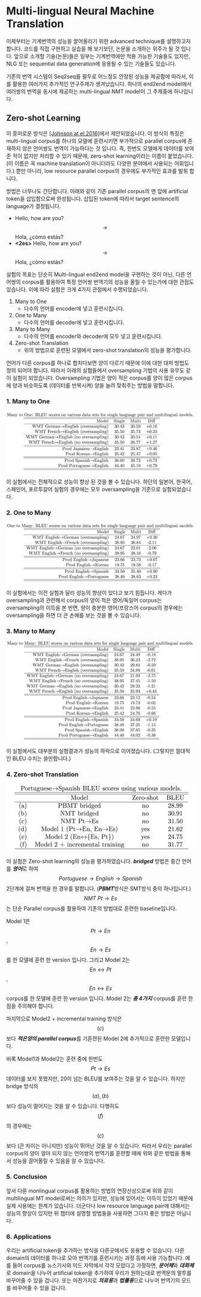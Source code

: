 # Multi-lingual Neural Machine Translation

이제부터는 기계번역의 성능을 끌어올리기 위한 advanced technique를 설명하고자 합니다. 코드를 직접 구현하고 실습을 해 보기보단, 논문을 소개하는 위주가 될 것 입니다. 앞으로 소개할 기술(논문)들은 일부는 기계번역에만 적용 가능한 기술들도 있지만, NLG 또는 sequential data generation에 응용될 수 있는  기술들도 있습니다.

기존의 번역 시스템이 Seq2seq를 필두로 어느정도 안정된 성능을 제공함에 따라서, 이를 활용한 여러가지 추가적인 연구주제가 생겨났습니다. 하나의 end2end model에서 여러쌍의 번역을 동시에 제공하는 multi-lingual NMT model이 그 주제중에 하나입니다.

## Zero-shot Learning

이 흥미로운 방식은 [\[Johnson at el.2016\]](https://arxiv.org/pdf/1611.04558.pdf)에서 제안되었습니다. 이 방식의 특징은 multi-lingual corpus를 하나의 모델에 훈련시키면 부가적으로 parallel corpus에 존재하지 않은 언어쌍도 번역이 가능하다는 것 입니다. 즉, 한번도 모델에게 데이터를 보여준 적이 없지만 처리할 수 있기 때문에, zero-shot learning이라는 이름이 붙었습니다. (이 이름은 꼭 machine translation이 아니더라도 다양한 분야에서 사용되는 어휘입니다.) 뿐만 아니라, low resource parallel corpus의 경우에도 부가적인 효과를 발휘 합니다.

방법은 너무나도 간단합니다. 아래와 같이 기존 parallel corpus의 맨 앞에 artificial token을 삽입함으로써 완성됩니다. 삽입된 token에 따라서 target sentence의 language가 결정됩니다.

- Hello, how are you? $$ \rightarrow $$ Hola, ¿cómo estás?
- **\<2es\>** Hello, how are you? $$ \rightarrow $$ Hola, ¿cómo estás?

실험의 목표는 단순히 Multi-lingual end2end model을 구현하는 것이 아닌, 다른 언어쌍의 corpus를 활용하여 특정 언어쌍 번역기의 성능을 올릴 수 있는가에 대한 관점도 있습니다. 이에 따라 실험은 크게 4가지 관점에서 수행되었습니다.

1. Many to One
    - 다수의 언어를 encoder에 넣고 훈련시킵니다.
2. One to Many
    - 다수의 언어를 decoder에 넣고 훈련시킵니다.
3. Many to Many
    - 다수의 언어를 encoder와 decoder에 모두 넣고 훈련시킵니다.
4. Zero-shot Translation
    - 위의 방법으로 훈련된 모델에서 zero-shot translation의 성능을 평가합니다.
    
언어가 다른 corpus를 하나로 합치다보면 양이 다르기 때문에 이에 대한 대처 방법도 정의 되어야 합니다. 따라서 아래의 실험들에서 oversampling 기법의 사용 유무도 같이 실험이 되었습니다. Oversampling 기법은 양이 적은 corpus를 양이 많은 corpus에 양과 비슷하도록 (데이터를 반복시켜) 양을 늘려 맞춰주는 방법을 말합니다.

### 1. Many to One

![](/assets/nmt-zeroshot-1.png)

이 실험에서는 전체적으로 성능이 향상 된 것을 볼 수 있습니다. 하단의 일본어, 한국어, 스페인어, 포르투갈어 실험의 경우에는 모두 oversampling을 기준으로 실험되었습니다.

### 2. One to Many

![](/assets/nmt-zeroshot-2.png)

이 실험에서는 이전 실험과 달리 성능의 향상이 있다고 보기 힘듭니다. 게다가 oversampling과 관련해서 corpus의 양이 적은 영어/독일어 corpus는 oversampling의 이득을 본 반면, 양이 충분한 영어/프랑스어 corpus의 경우에는 oversampling을 하면 더 큰 손해를 보는 것을 볼 수 있습니다.

### 3. Many to Many

![](/assets/nmt-zeroshot-3.png)

이 실험에서도 대부분의 실험결과가 성능의 하락으로 이어졌습니다. (그렇지만 절대적인 BLEU 수치는 쓸만합니다.)

### 4. Zero-shot Translation

![](/assets/nmt-zeroshot-4.png)

이 실험은 Zero-shot learning의 성능을 평가하였습니다. ***bridged*** 방법은 중간 언어를 ***영어***로 하여 $$ Portuguese \rightarrow English \rightarrow Spanish $$ 2단계에 걸쳐 번역을 한 경우를 말합니다. (***PBMT***방식은 SMT방식 중의 하나입니다.) $$ NMT~Pt \rightarrow Es $$는 단순 Parallel corpus를 활용하여 기존의 방법대로 훈련한 baseline입니다.

Model 1은 $$ Pt \rightarrow En $$, $$ En \rightarrow Es $$를 한 모델에 훈련 한 version 입니다. 그리고 Model 2는 $$ En \leftrightarrow Pt $$, $$ En \leftrightarrow Es $$ corpus를 한 모델에 훈련 한 version 입니다. Model 2는 ***총 4가지*** corpus를 훈련 한 점을 주의해야 합니다.

마지막으로 Model2 + incremental training 방식은 $$(c)$$ 보다 ***적은양의 parallel corpus***를 기훈련된 Model 2에 추가적으로 훈련한 모델입니다.

비록 Model1과 Model2는 훈련 중에 한번도 $$ Pt \rightarrow Es $$ 데이터를 보지 못했지만, 20이 넘는 BLEU를 보여주는 것을 알 수 있습니다. 하지만 bridge 방식의 $$(a),(b)$$ 보다 성능이 떨어지는 것을 알 수 있습니다. 다행히도 $$ (f) $$의 경우에는 $$(c)$$보다 (큰 차이는 아니지만) 성능이 뛰어난 것을 알 수 있습니다. 따라서 우리는 parallel corpus의 양이 얼마 되지 않는 언어쌍의 번역기를 훈련할 때에 위와 같은 방법을 통해서 성능을 끌어올릴 수 있음을 알 수 있습니다.

### 5. Conclusion

앞서 다룬 monlingual corpus를 활용하는 방법의 연장선상으로써 위와 같이 multilingual MT model로써는 의의가 있지만, 성능에 있어서는 이득이 있었기 때문에 실제 사용에는 한계가 있습니다. 더군다나 low resource language pair에 대해서는 성능의 향상이 있지만 뒤 챕터에 설명할 방법들을 사용하면 그다지 좋은 방법은 아닙니다.

### 6. Applications

우리는 artificial token을 추가하는 방식을 다른곳에서도 응용할 수 있습니다. 다른 domain의 데이터를 하나로 모아 번역기를 훈련시키는 과정 등에 사용 가능합니다. 예를 들어 corpus를 뉴스기사와 미드 자막에서 각각 모았다고 가정하면, ***문어체***와 ***대화체***로 domain을 나누어 artificial token을 추가하여 우리가 원하는대로 번역문의 말투를 바꾸어줄 수 있을 겁니다. 또는 마찬가지로 ***의료용***과 ***법률용***으로 나누어 번역기의 모드를 바꾸어줄 수 있을 겁니다.